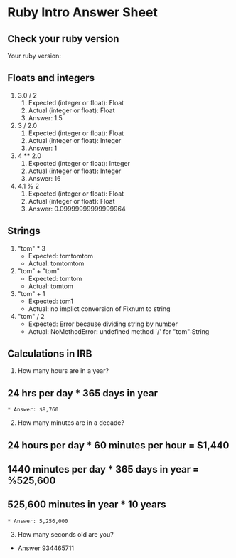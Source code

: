 # Ruby Intro Answer Sheet

## Check your ruby version
Your ruby version: 

## Floats and integers 
1. 3.0 / 2
    1. Expected (integer or float):   Float   
    2. Actual (integer or float): Float
    3. Answer: 1.5
2. 3 / 2.0
    1. Expected (integer or float): Float     
    2. Actual (integer or float): Integer
    3. Answer: 1
3. 4 ** 2.0
    1. Expected (integer or float): Integer     
    2. Actual (integer or float): Integer
    3. Answer: 16
4. 4.1 % 2
    1. Expected (integer or float):   Float   
    2. Actual (integer or float): Float
    3. Answer: 0.09999999999999964

## Strings
1. "tom" * 3
    * Expected:  tomtomtom          
    * Actual: tomtomtom
2. "tom" + "tom"
    * Expected: tomtom          
    * Actual: tomtom
3. "tom" + 1
    * Expected: tom1           
    * Actual: no implict conversion of Fixnum to string
4. "tom" / 2
    * Expected: Error because dividing string by number           
    * Actual: NoMethodError: undefined method `/' for "tom":String

## Calculations in IRB
1. How many hours are in a year?
## 24 hrs per day * 365 days in year
    * Answer: $8,760
2. How many minutes are in a decade?
## 24 hours per day * 60 minutes per hour = $1,440
## 1440 minutes per day * 365 days in year = %525,600
## 525,600 minutes in year * 10 years
    * Answer: 5,256,000
3. How many seconds old are you?
<!--require "time" 
 => true
Time.now.to_i
=> 1550720751
dob.to_i
=> 616255200
Time.now.to_i - dob.to_i -->
* Answer 934465711
